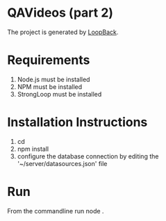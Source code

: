# QAVideos (part 2)

The project is generated by [LoopBack](http://loopback.io).

# Requirements


1. Node.js must be installed
2. NPM must be installed
3. StrongLoop must be installed

# Installation Instructions

1. cd <pwd>
2. npm install
3. configure the database connection by editing the '~/server/datasources.json' file

# Run 

From the commandline run
    node .

